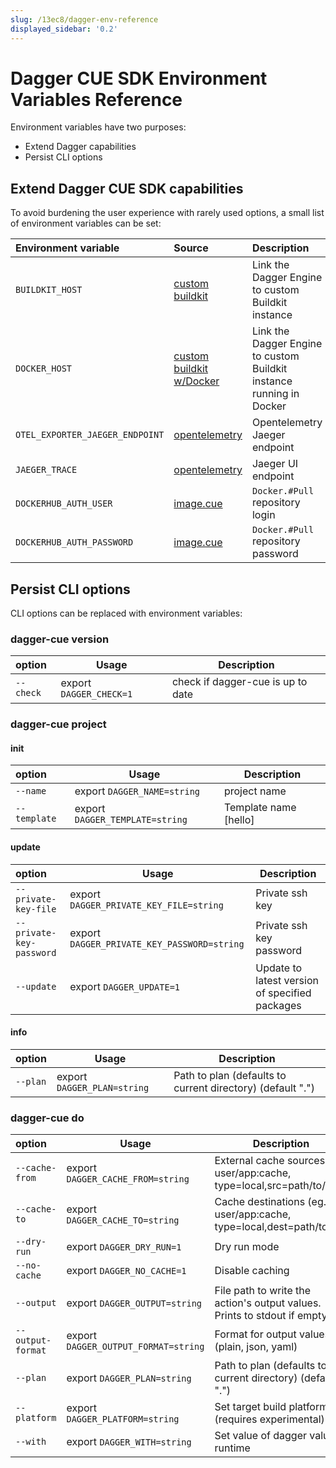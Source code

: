 ```yaml
---
slug: /13ec8/dagger-env-reference
displayed_sidebar: '0.2'
---
```


# Dagger CUE SDK Environment Variables Reference

Environment variables have two purposes:

- Extend Dagger capabilities
- Persist CLI options

## Extend Dagger CUE SDK capabilities

To avoid burdening the user experience with rarely used options, a small list of environment variables can be set:

| Environment variable            | Source                                                                                                                                  | Description                                               |
| :------------------------------ | :-------------------------------------------------------------------------------------------------------------------------------------- | :-------------------------------------------------------- |
| `BUILDKIT_HOST`                 | [custom buildkit](https://docs.dagger.io/1223/custom-buildkit/#using-a-custom-buildkit-daemon)                                          | Link the Dagger Engine to custom Buildkit instance                   |
| `DOCKER_HOST`                   | [custom buildkit w/Docker](https://docs.dagger.io/1223/custom-buildkit/#using-a-custom-remote-buildkit-running-in-docker)               | Link the Dagger Engine to custom Buildkit instance running in Docker |
| `OTEL_EXPORTER_JAEGER_ENDPOINT` | [opentelemetry](https://docs.dagger.io/1223/custom-buildkit/#opentelemetry-support)                                                     | Opentelemetry Jaeger endpoint                             |
| `JAEGER_TRACE`                  | [opentelemetry](https://docs.dagger.io/1223/custom-buildkit/#opentelemetry-support)                                                     | Jaeger UI endpoint                                        |
| `DOCKERHUB_AUTH_USER`           | [image.cue](https://github.com/dagger/dagger/blob/3709d3da00325d410721014c401b82cbcc1116c9/pkg/dagger.io/dagger/core/image.cue#L74-L79) | `Docker.#Pull` repository login                           |
| `DOCKERHUB_AUTH_PASSWORD`       | [image.cue](https://github.com/dagger/dagger/blob/3709d3da00325d410721014c401b82cbcc1116c9/pkg/dagger.io/dagger/core/image.cue#L74-L79) | `Docker.#Pull` repository password                        |

## Persist CLI options

CLI options can be replaced with environment variables:

### dagger-cue version

| option    | Usage                   | Description                   |
| :-------- | ----------------------- | ----------------------------- |
| `--check` | export `DAGGER_CHECK=1` | check if dagger-cue is up to date |

### dagger-cue project

#### init

| option       | Usage                           | Description           |
| :----------- | ------------------------------- | --------------------- |
| `--name`     | export `DAGGER_NAME=string`     | project name          |
| `--template` | export `DAGGER_TEMPLATE=string` | Template name [hello] |

#### update

| option                   | Usage                                       | Description                                    |
| :----------------------- | ------------------------------------------- | ---------------------------------------------- |
| `--private-key-file`     | export `DAGGER_PRIVATE_KEY_FILE=string`     | Private ssh key                                |
| `--private-key-password` | export `DAGGER_PRIVATE_KEY_PASSWORD=string` | Private ssh key password                       |
| `--update`               | export `DAGGER_UPDATE=1`                    | Update to latest version of specified packages |

#### info

| option       | Usage                           | Description                                                |
| :----------- | ------------------------------- | -----------------------------------------------------------|
| `--plan`     | export `DAGGER_PLAN=string`     | Path to plan (defaults to current directory) (default ".") |

### dagger-cue do

| option            | Usage                                | Description                                                              |
| :---------------- | ------------------------------------ | ------------------------------------------------------------------------ |
| `--cache-from`    | export `DAGGER_CACHE_FROM=string`    | External cache sources (eg. user/app:cache, type=local,src=path/to/dir)  |
| `--cache-to`      | export `DAGGER_CACHE_TO=string`      | Cache destinations (eg. user/app:cache, type=local,dest=path/to/dir)     |
| `--dry-run`       | export `DAGGER_DRY_RUN=1`            | Dry run mode                                                             |
| `--no-cache`      | export `DAGGER_NO_CACHE=1`           | Disable caching                                                          |
| `--output`        | export `DAGGER_OUTPUT=string`        | File path to write the action's output values. Prints to stdout if empty |
| `--output-format` | export `DAGGER_OUTPUT_FORMAT=string` | Format for output values (plain, json, yaml)                             |
| `--plan`          | export `DAGGER_PLAN=string`          | Path to plan (defaults to current directory) (default ".")               |
| `--platform`      | export `DAGGER_PLATFORM=string`      | Set target build platform (requires experimental)                        |
| `--with`          | export `DAGGER_WITH=string`          | Set value of dagger value at runtime                                     |
